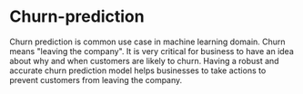 # Churn-prediction
Churn prediction is common use case in machine learning domain. Churn means "leaving the company". It is very critical for business to have an idea about why and when customers are likely to churn. Having a robust and accurate churn prediction model helps businesses to take actions to prevent customers from leaving the company.
